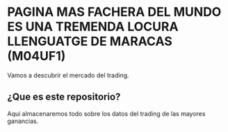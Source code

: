 # PAGINA MAS FACHERA DEL MUNDO ES UNA TREMENDA LOCURA LLENGUATGE DE MARACAS (M04UF1)

Vamos a descubrir el mercado del trading. 

## ¿Que es este repositorio?

Aqui almacenaremos todo sobre los datos del trading de las mayores ganancias.